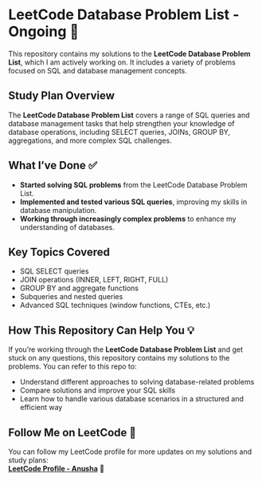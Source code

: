
# LeetCode Database Problem List - Ongoing 🚧

This repository contains my solutions to the **LeetCode Database Problem List**, which I am actively working on. It includes a variety of problems focused on SQL and database management concepts.

## Study Plan Overview

The **LeetCode Database Problem List** covers a range of SQL queries and database management tasks that help strengthen your knowledge of database operations, including SELECT queries, JOINs, GROUP BY, aggregations, and more complex SQL challenges.

## What I’ve Done ✅

- **Started solving SQL problems** from the LeetCode Database Problem List.
- **Implemented and tested various SQL queries**, improving my skills in database manipulation.
- **Working through increasingly complex problems** to enhance my understanding of databases.

## Key Topics Covered

- SQL SELECT queries
- JOIN operations (INNER, LEFT, RIGHT, FULL)
- GROUP BY and aggregate functions
- Subqueries and nested queries
- Advanced SQL techniques (window functions, CTEs, etc.)

## How This Repository Can Help You 💡

If you’re working through the **LeetCode Database Problem List** and get stuck on any questions, this repository contains my solutions to the problems. You can refer to this repo to:
- Understand different approaches to solving database-related problems
- Compare solutions and improve your SQL skills
- Learn how to handle various database scenarios in a structured and efficient way

## Follow Me on LeetCode 🚀

You can follow my LeetCode profile for more updates on my solutions and study plans:  
[**LeetCode Profile - Anusha**](https://leetcode.com/u/anusha-0501/) 🌟
